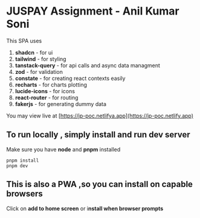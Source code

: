 # JUSPAY Assignment - Anil Kumar Soni

This SPA uses

1. **shadcn** - for ui
2. **tailwind** - for styling
3. **tanstack-query** - for api calls and async data managment
4. **zod** - for validation
5. **constate** - for creating react contexts easily
6. **recharts** - for charts plotting
7. **lucide-icons** - for icons
8. **react-router** - for routing
9. **fakerjs** - for generating dummy data

You may view live at [https://jp-poc.netlifya.app](https://jp-poc.netlify.app)

## To run locally , simply install and run dev server

Make sure you have **node** and **pnpm** installed

```
pnpm install
pnpm dev
```

## This is also a PWA ,so you can install on capable browsers

Click on **add to home screen** or i**nstall when browser prompts**
